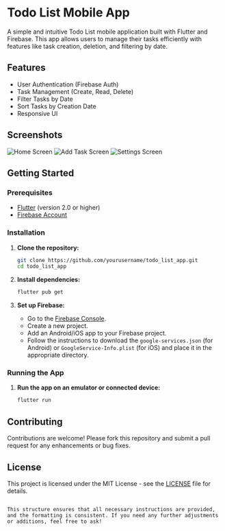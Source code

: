 # Todo List Mobile App

A simple and intuitive Todo List mobile application built with Flutter and Firebase. This app allows users to manage their tasks efficiently with features like task creation, deletion, and filtering by date.

## Features

- User Authentication (Firebase Auth)
- Task Management (Create, Read, Delete)
- Filter Tasks by Date
- Sort Tasks by Creation Date
- Responsive UI

## Screenshots

![Home Screen](assets/screenshots/home_screen.jpg)
![Add Task Screen](assets/screenshots/add_task_screen.jpg)
![Settings Screen](assets/screenshots/settings_screen.jpg)

## Getting Started

### Prerequisites

- [Flutter](https://flutter.dev/docs/get-started/install) (version 2.0 or higher)
- [Firebase Account](https://firebase.google.com/)

### Installation

1. **Clone the repository:**

   ```sh
   git clone https://github.com/yourusername/todo_list_app.git
   cd todo_list_app
   ```

2. **Install dependencies:**

   ```sh
   flutter pub get
   ```

3. **Set up Firebase:**

   - Go to the [Firebase Console](https://console.firebase.google.com/).
   - Create a new project.
   - Add an Android/iOS app to your Firebase project.
   - Follow the instructions to download the `google-services.json` (for Android) or `GoogleService-Info.plist` (for iOS) and place it in the appropriate directory.

### Running the App

1. **Run the app on an emulator or connected device:**

   ```sh
   flutter run
   ```

## Contributing

Contributions are welcome! Please fork this repository and submit a pull request for any enhancements or bug fixes.

## License

This project is licensed under the MIT License - see the [LICENSE](LICENSE) file for details.
```

This structure ensures that all necessary instructions are provided, and the formatting is consistent. If you need any further adjustments or additions, feel free to ask!
